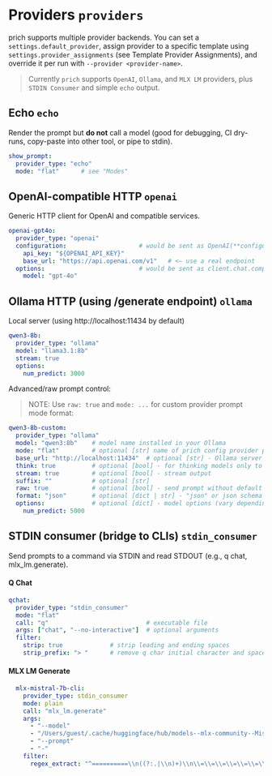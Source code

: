 # Providers `providers`

prich supports multiple provider backends. You can set a `settings.default_provider`, assign provider to a specific template using `settings.provider_assignments` (see Template Provider Assignments), and override it per run with `--provider <provider-name>`.

> Currently `prich` supports `OpenAI`, `Ollama`, and `MLX LM` providers, plus `STDIN Consumer` and simple `echo` output.

## Echo `echo`

Render the prompt but **do not** call a model (good for debugging, CI dry-runs, copy-paste into other tool, or pipe to stdin).

```yaml
show_prompt:
  provider_type: "echo"
  mode: "flat"      # see "Modes"
```

## OpenAI-compatible HTTP `openai`

Generic HTTP client for OpenAI and compatible services.

```yaml
openai-gpt4o:
  provider_type: "openai"
  configuration:                    # would be sent as OpenAI(**configuration)
    api_key: "${OPENAI_API_KEY}"
    base_url: "https://api.openai.com/v1"   # <— use a real endpoint
  options:                          # would be sent as client.chat.completions.create(**options)
    model: "gpt-4o"
```

## Ollama HTTP (using /generate endpoint) `ollama`

Local server (using http://localhost:11434 by default)

```yaml
qwen3-8b:
  provider_type: "ollama"
  model: "llama3.1:8b"
  stream: true
  options:
    num_predict: 3000
```

Advanced/raw prompt control:  
> NOTE: Use `raw: true` and `mode: ...` for custom provider prompt mode format:  
```yaml
qwen3-8b-custom:
  provider_type: "ollama"
  model: "qwen3:8b"    # model name installed in your Ollama
  mode: "flat"         # optional [str] name of prich config provider prompt template mode (see config.yaml `provider_modes`)
  base_url: "http://localhost:11434"  # optional [str] - Ollama server URL 
  think: true          # optional [bool] - for thinking models only to enable/disable
  stream: true         # optional [bool] - stream output
  suffix: ""           # optional [str]
  raw: true            # optional [bool] - send prompt without default model prompt template, use with `mode: "..."`
  format: "json"       # optional [dict | str] - "json" or json schema for specific output format
  options:             # optional [dict] - model options (vary depending on used model)
    num_predict: 5000
```

## STDIN consumer (bridge to CLIs) `stdin_consumer`

Send prompts to a command via STDIN and read STDOUT (e.g., q chat, mlx_lm.generate).

#### Q Chat  
```yaml
qchat:
  provider_type: "stdin_consumer"
  mode: "flat"
  call: "q"                           # executable file
  args: ["chat", "--no-interactive"]  # optional arguments
  filter:
    strip: true             # strip leading and ending spaces
    strip_prefix: "> "      # remove q char initial character and space
```

#### MLX LM Generate  
```yaml
  mlx-mistral-7b-cli:
    provider_type: stdin_consumer
    mode: plain
    call: "mlx_lm.generate"
    args:
      - "--model"
      - "/Users/guest/.cache/huggingface/hub/models--mlx-community--Mistral-7B-Instruct-v0.3-4bit/snapshots/a4b8f870474b0eb527f466a03fbc187830d271f5"
      - "--prompt"
      - "-"
    filter:
      regex_extract: "^==========\\n((?:.|\\n)+)\\n\\=\\=\\=\\=\\=\\=\\=\\=\\=\\=(?:.|\\n)+$"
```
